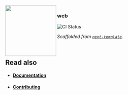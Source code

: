 <img src="https://github.com/XenoPOMP/next-template/assets/101574433/4f668b51-381f-4f1f-8803-f0b6370fd1b5" width="160" align="left" />

### web

<p>
<img alt="CI Status" src="https://img.shields.io/github/actions/workflow/status/XenoPOMP/web/ci.yml?logo=github&logoColor=%23fff&label=CI&style=flat-square" />
</p>

_Scaffolded from [``next-template``](https://github.com/XenoPOMP/next-template)._

<br/>

## Read also

- #### [Documentation](https://next-template-docs.vercel.app/)
- #### [Contributing](https://next-template-docs.vercel.app/docs/contributing)
